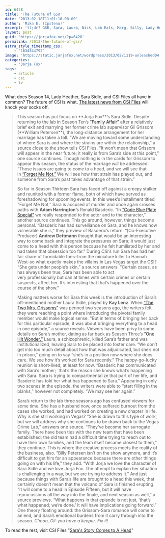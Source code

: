 ```yaml
---
id: 6428
title: 'The Future of GSR'
date: '2013-02-18T11:01:16-08:00'
author: 'Mika E. (Ipstenu)'
excerpt: 'tl;dr? GSR, Sara, Laura, Nick, Lab Rats, Marg, Billy, Lady Heather, episode titles and synopses. There, happy? Now read. There will be a quiz later.'
layout: post
guid: 'https://jorjafox.net/?p=6428'
permalink: /2013/the-future-of-gsr/
astra_style_timestamp_css:
    - '1634344792'
image: 'https://static.jorjafox.net/wordpress/2013/02/1119-unleashed04.jpg'
categories:
    - 'Jorja Fox'
tags:
    - article
    - csi
    - tv
---
```


What does Season 14, Lady Heather, Sara Sidle, and CSI Files all have in common? The future of CSI is what. <a href="http://www.csifiles.com/content/2013/02/report-saras-story-comes-to-a-head-with-future-implications-nicks-new-arc-more/">The latest news from CSI Files</a> will knock your socks off.
<blockquote>This season has put focus on **Jorja Fox**‘s Sara Sidle. Despite returning to the lab in Season Ten’s <a href="http://www.csifiles.com/episodes/csi/season10/family_affair.shtml" target="_blank">“Family Affair”</a> after a relatively brief exit and marrying her former crime lab supervisor Gil Grissom (**William Petersen**), the long-distance arrangement for her marriage has taken a toll. “We are moving toward some understanding of where Sara is and where the strains are within the relationship,” a source close to the show tells CSI Files. “It won’t mean that Grissom will appear in the near future; it really is from Sara’s side at this point,” one source continues. Though nothing is in the cards for Grissom to appear this season, the status of the marriage <em>will</em> be addressed. “Those issues are going to come to a head, and we will see that in <a href="http://www.csifiles.com/episodes/csi/season13/forget_me_not.shtml" target="_blank">“Forget Me Not.”</a> We will see how that strain has played out, and someone from Sara’s past takes advantage of that strain.”

So far in Season Thirteen Sara has faced off against a creepy stalker and reunited with a former flame, both of which have served as foreshadowing for upcoming events. In this week’s installment titled “Forget Me Not,” Sara is accused of murder and once again crosses paths with **Adam Harrington**‘s Ronald Basderic. “In <a href="http://www.csifiles.com/episodes/csi/season13/code_blue_plate_special.shtml" target="_blank">“Code Blue Plate Special”</a> we really responded to the actor and to the character,” another source continues. This go around, however, things become personal. “Basderic has had survelliance on Sara, and he knows how vulnerable she is,” they preview of Basderic’s return. “[Co-Executive Producer] **Andrew Dettmann** thought that would be an interesting way to come back and integrate the pressures on Sara; it would just come to a head with this person because he felt humiliated by her and had taken that obsession too far.” During <em>CSI</em>‘s run Sara has had her fair share of formidable foes–from the miniature killer to Hannah West–so what exactly makes the villains in Las Vegas target the CSI? “She gets under people’s skin,” a source answers. “Certain cases, as has always been true, Sara has been able to act very professionally but can at times with certain crimes or certain suspects, affect her. It’s interesting that that’s happened over the course of the show.”

Making matters worse for Sara this week is the introduction of Sara’s oft-mentioned mother Laura Sidle, played by **Kay Lenz**. When <a href="http://www.csifiles.com/episodes/csi/season11/the_two_mrs_grissoms.shtml" target="_blank">“The Two Mrs. Grissoms”</a> was penned two seasons ago, the writers felt they were reaching a point where introducing the pivotal family member would make logical sense. “But in terms of bringing her back for this particular episode, it was about bringing everything to a head in one episode,” a source reveals. Viewers have been privy to some details on Sara’s mother, dating as far back as Season Three’s <a href="http://www.csifiles.com/episodes/csi/season3/one_hit_wonder.shtml" target="_blank">“One Hit Wonder.”</a> Laura, a schizophrenic, killed Sara’s father and was institutionalized, leaving Sara to be placed into foster care. “We don’t get into too much detail about how that was adjudicated, but she’s not in prison,” going on to say “she’s in a position now where she does care. We see how it’s worked for Sara recently.” The happy-go-lucky reunion is short-lived, at least for now. “Basderic has communicated with Sara’s mother;  that’s the reason she knows what’s happening with Sara. Sara is trying to compartmentalize that part of her life, and Basderic has told her what has happened to Sara.” Appearing in only two scenes in the episode, the writers were able to “start filling in the blanks,” however not completely. “We may see her again.”

Sara’s return to the lab three seasons ago has confused viewers for some time. She has a husband now, once suffered burnout from the cases she worked, and had worked on creating a new chapter in life. Why is she still working in Vegas? “She is drawn to this type of work, but we will address why she continues to be drawn back to the Vegas Crime Lab,” answers one source. “They’ve become her surrogate family. There have been ties with the new team that have been established; the old team had a difficult time trying to reach out to have their own families, and the team itself became closest to them,” they continue. This is where the creative process meets the reality of the business, also. “Billy Petersen isn’t on the show anymore, and it’s difficult to get him for an appearance because there are other things going on with his life,” they add. “With Jorja we love the character of Sara Sidle and we love Jorja Fox. The attempt to explain her situation is challenging in a way, but we are trying to address it.” And just because things with Sara’s life are brought to a head this week, that certainly doesn’t mean that the volcano of Sara is finished erupting. “It will come to a head in Episode Fifteen, but it will have reprucussions all the way into the finale, and next season as well,” a source previews. “What happens in that episode is not just, ‘that’s what happened; we’re done.’ It will have implications going forward.” One theory floating around: the Grissom-Sara romance will come to an end, and Sara’s emotional burdens from it carry through into the season. <em>C’mon, Gil–you have a keeper. Fix it!</em></blockquote>
To read the rest, visit CSI Files "<a href="http://www.csifiles.com/content/2013/02/report-saras-story-comes-to-a-head-with-future-implications-nicks-new-arc-more/">Sara's Story Comes to A Head</a>"
